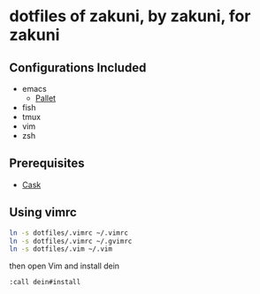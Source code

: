 dotfiles of zakuni, by zakuni, for zakuni
===

## Configurations Included
 - emacs
   - [Pallet](https://github.com/rdallasgray/pallet)
 - fish
 - tmux
 - vim
 - zsh

## Prerequisites
 - [Cask](https://github.com/cask/cask)

## Using vimrc 

```sh
ln -s dotfiles/.vimrc ~/.vimrc
ln -s dotfiles/.vimrc ~/.gvimrc
ln -s dotfiles/.vim ~/.vim
```

then open Vim and install dein

```vim
:call dein#install
```
